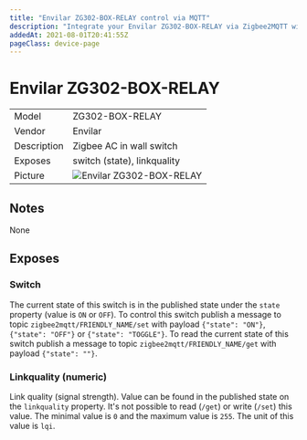 ```yaml
---
title: "Envilar ZG302-BOX-RELAY control via MQTT"
description: "Integrate your Envilar ZG302-BOX-RELAY via Zigbee2MQTT with whatever smart home infrastructure you are using without the vendors bridge or gateway."
addedAt: 2021-08-01T20:41:55Z
pageClass: device-page
---
```


<!-- !!!! -->
<!-- ATTENTION: This file is auto-generated through docgen! -->
<!-- You can only edit the "## Notes"-Section till next h1 (#) or h2 heading (##). -->
<!-- Do NOT use h1 or h2 heading within "## Notes"-Section. -->
<!-- !!!! -->

# Envilar ZG302-BOX-RELAY

|     |     |
|-----|-----|
| Model | ZG302-BOX-RELAY  |
| Vendor  | Envilar  |
| Description | Zigbee AC in wall switch |
| Exposes | switch (state), linkquality |
| Picture | ![Envilar ZG302-BOX-RELAY](https://psi-4ward.github.io/zigbee2mqtt.io/images/devices/ZG302-BOX-RELAY.jpg) |


<!-- Notes BEGIN: You can edit here -->
## Notes

None

<!-- Notes END: Do not edit below this line -->



## Exposes

### Switch 
The current state of this switch is in the published state under the `state` property (value is `ON` or `OFF`).
To control this switch publish a message to topic `zigbee2mqtt/FRIENDLY_NAME/set` with payload `{"state": "ON"}`, `{"state": "OFF"}` or `{"state": "TOGGLE"}`.
To read the current state of this switch publish a message to topic `zigbee2mqtt/FRIENDLY_NAME/get` with payload `{"state": ""}`.

### Linkquality (numeric)
Link quality (signal strength).
Value can be found in the published state on the `linkquality` property.
It's not possible to read (`/get`) or write (`/set`) this value.
The minimal value is `0` and the maximum value is `255`.
The unit of this value is `lqi`.

